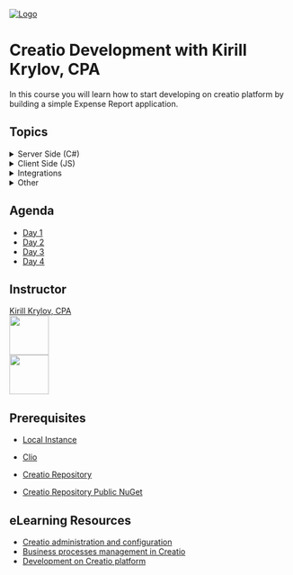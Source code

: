 [![Logo](https://www.creatio.com/sites/default/files/2019-10/creatio-main-logo.svg)](https://github.com/sindresorhus/awesome#readme)
# Creatio Development with Kirill Krylov, CPA  
In this course you will learn how to start developing on creatio platform by building a simple Expense Report application.

## Topics
<details>
  <summary>Server Side (C#)</summary>

  ## Server Side (C#)
- [ ] Server side development (C#) - Terrasoft.Configuration
- [ ] Server side development (C#) - Clio
- [ ] Logging with NLog
- [ ] Develop custom WebServices with C# for Client => Server communications
- [ ] Send WebSocket message from the backend with C# and business process
</details>


<details>
  <summary>Client Side (JS)</summary>

  ## Client Side (JS)
- [ ] Add button and handle onClick event to execute custom WebServices
- [ ] Add custom attributes to handle value changes
- [ ] Implement editable grid control
- [ ] Subscribe to WebSocket Messages
- [ ] Subscribe to SandBox messages
- [ ] JS Inter module messaging with Sandbox
</details>


<details>
  <summary>Integrations</summary>

  ## Integrations
- [ ] DataService
  - [ ] Select
  - [ ] Insert
  - [ ] Update
  - [ ] Batch
- [ ] OData 3
- [ ] OData 4
  - [ ] With some
  - [ ] Sub bullets
- [ ] Create .Net Core console application to perform CRUD operations on the Expense Report
</details>


<details>
  <summary>Other</summary>

  ## Other
- [ ] Create Custom Package (GuidedLearning)
  - [ ] Set dependencies
  - [ ] Set description
- [ ] Build and configure Expense Report section with Wizards
  - [ ] ExpenseReport - Root(Section) Table
  - [ ] ExpenseReportStatus - (1..1)
  - [ ] ExpenseReportDetails  (1..*)
- [ ] Attach custom case management and business process with wizards
- [ ] Discuss when to use development vs when to use low code tools
- [ ] Review DataBinding for package bundling
- [ ] Review CI/CD pipeline
- [ ] Install GuidedLearning Package on an inCloud instance of Creatio with help of Clio

- [ ] Review WebSocket messaging mechanism for (Server => Client) communications
    - [ ] Send WebSocket message from the backend with C#
    - [ ] Subscribe to WebSocket messages in UI with JavaScript

</details>

## Agenda
- [Day 1](Agenda/DAY1_AGENDA.md)
- [Day 2](Agenda/DAY2_AGENDA.md)
- [Day 3](Agenda/DAY3_AGENDA.md)
- [Day 4](Agenda/DAY4_AGENDA.md)

## Instructor
<a href="mailto:k.krylov@creatio.com?subject=Guided%20Learning%20Jan21%2017-24,%202020">Kirill Krylov, CPA</a><br />
<a href="https://www.linkedin.com/in/kirill-krylov-cpa/">
    <img src="https://content.linkedin.com/content/dam/me/brand/en-us/brand-home/logos/01-dsk-e8-v2.png.original.png" width="70">
</a><br />
<img src="https://github.com/kirillkrylov/ImagesAndPages/blob/master/Img/kirill.jpg" width="70">

## Prerequisites
- [Local Instance](https://drive.google.com/drive/folders/1voxaCcUM43_RXcptmFF8GRjxoLb-IP96?usp=sharing)
- [Clio](https://github.com/Advance-Technologies-Foundation/clio/blob/master/README.md)

- [Creatio Repository](https://github.com/kirillkrylov/ImagesAndPages/wiki/Creatio-NuGet-Repository)
- [Creatio Repository Public NuGet](https://www.nuget.org/packages/CreatioSDK/)


## eLearning Resources
- [Creatio administration and configuration](https://academy.creatio.com/online-courses/creatio-administration-and-configuration-0)<br/>
- [Business processes management in Creatio](https://academy.creatio.com/online-courses/business-processes-management-creatio)<br/>
- [Development on Creatio platform](https://academy.creatio.com/online-courses/development-creatio-platform-0)<br/>
